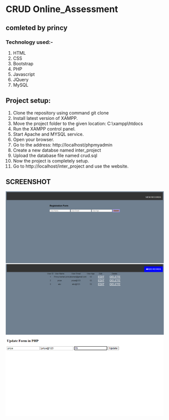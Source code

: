 # CRUD Online_Assessment
## comleted by princy
### Technology used:-
1. HTML
2. CSS
3. Bootstrap
4. PHP
5. Javascript
6. JQuery
7. MySQL
## Project setup:
1. Clone the repository using command git clone
2. Install latest version of XAMPP.
3. Move the project folder to the given location: C:\xampp\htdocs
4. Run the XAMPP control panel.
5. Start Apache and MYSQL service.
6. Open your browser.
7. Go to the address: http://localhost/phpmyadmin
8. Create a new databse named inter_project
9. Upload the database file named crud.sql
10. Now the project is completely setup.
11. Go to http://localhost/inter_project and use the website.
## SCREENSHOT
![](https://github.com/Princy06/crud/blob/main/screenshot/Screenshot%202021-08-25%20114448.png)
![](https://github.com/Princy06/crud/blob/main/screenshot/Screenshot%202021-08-25%20114554.png)
![](https://github.com/Princy06/crud/blob/main/screenshot/Screenshot%202021-08-25%20114648.png)
